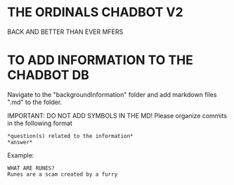 # THE ORDINALS CHADBOT V2
BACK AND BETTER THAN EVER MFERS

# TO ADD INFORMATION TO THE CHADBOT DB
Navigate to the "backgroundInformation" folder and add markdown files ".md" to the folder.

IMPORTANT: DO NOT ADD SYMBOLS IN THE MD! Please organize commits in the following format
```
*question(s) related to the information*
*answer*
```

Example:
```
WHAT ARE RUNES?
Runes are a scam created by a furry
```

